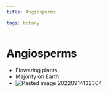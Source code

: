 ```yaml
---
title: Angiosperms

tags: botany 
---
```


# Angiosperms
- Flowering plants
- Majority on Earth
- ![Pasted image 20220914132304](Pasted%20image%2020220914132304.png)